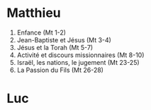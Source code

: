 # Matthieu
1. Enfance (Mt 1-2)
2. Jean-Baptiste et Jésus (Mt 3-4)
3. Jésus et la Torah (Mt 5-7)
4. Activité et discours missionnaires (Mt 8-10)
5. Israël, les nations, le jugement (Mt 23-25)
6. La Passion du Fils (Mt 26-28)

# Luc
